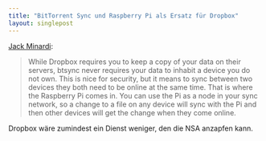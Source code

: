 ```yaml
---
title: "BitTorrent Sync und Raspberry Pi als Ersatz für Dropbox"
layout: singlepost
---
```


[Jack Minardi](http://jack.minardi.org/raspberry_pi/replace-dropbox-with-bittorrent-sync-and-a-raspberry-pi/):

> While Dropbox requires you to keep a copy of your data on their servers, btsync never requires your data to inhabit a device you do not own. This is nice for security, but it means to sync between two devices they both need to be online at the same time. That is where the Raspberry Pi comes in. You can use the Pi as a node in your sync network, so a change to a file on any device will sync with the Pi and then other devices will get the change when they come online.

Dropbox wäre zumindest ein Dienst weniger, den die NSA anzapfen kann.